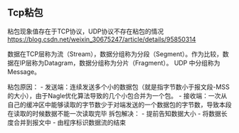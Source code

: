 ## Tcp粘包 ##
粘包现象值存在于TCP协议，UDP协议不存在粘包的情况
https://blog.csdn.net/weixin_30675247/article/details/95850314 


数据在TCP层称为流（Stream），数据分组称为分段（Segment）。作为比较，数据在IP层称为Datagram，数据分组称为分片（Fragment）。 UDP 中分组称为Message。


粘包原因：
	- 发送端：连续发送多个小的数据包（就是指字节数小于报文段-MSS的大小），由于Nagle优化算法导致的几个小包合并为一个包。
	- 接收端：一次从自己的缓冲区中能够读取的字节数少于对端发送的一个数据包的字节数，导致本段在读取的时候数据不能一次读取完毕
拆包解决：
	- 提前告知数据大小
	- 将数据长度合并到报文中
	- 由程序标识数据流的结束
